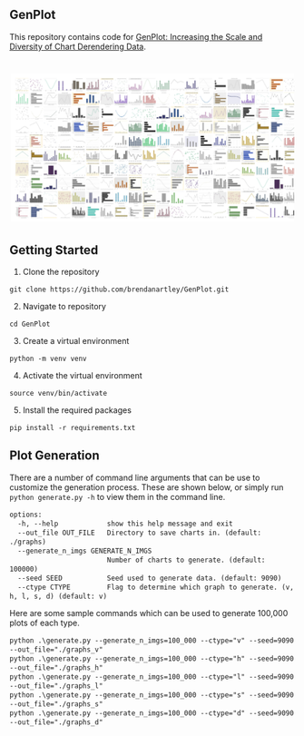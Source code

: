 ## GenPlot

This repository contains code for [GenPlot: Increasing the Scale and Diversity of Chart Derendering
Data](https://arxiv.org/abs/2306.11699).

<h1 align="center">
<img src="./graph_img.jpg" alt="CipherSniffer Logo" width="500">
</h1>

## Getting Started

1. Clone the repository

```
git clone https://github.com/brendanartley/GenPlot.git
```

2. Navigate to repository

```
cd GenPlot
```

3. Create a virtual environment

```
python -m venv venv
```

4. Activate the virtual environment

```
source venv/bin/activate
```

5. Install the required packages

```
pip install -r requirements.txt
```

## Plot Generation

There are a number of command line arguments that can be use to customize the generation process. These are shown below, or simply run `python generate.py -h` to view them in the command line.
```
options:
  -h, --help            show this help message and exit
  --out_file OUT_FILE   Directory to save charts in. (default: ./graphs)
  --generate_n_imgs GENERATE_N_IMGS
                        Number of charts to generate. (default: 100000)
  --seed SEED           Seed used to generate data. (default: 9090)
  --ctype CTYPE         Flag to determine which graph to generate. (v, h, l, s, d) (default: v)
```

Here are some sample commands which can be used to generate 100,000 plots of each type. 

```
python .\generate.py --generate_n_imgs=100_000 --ctype="v" --seed=9090 --out_file="./graphs_v"
python .\generate.py --generate_n_imgs=100_000 --ctype="h" --seed=9090 --out_file="./graphs_h"
python .\generate.py --generate_n_imgs=100_000 --ctype="l" --seed=9090 --out_file="./graphs_l"
python .\generate.py --generate_n_imgs=100_000 --ctype="s" --seed=9090 --out_file="./graphs_s"
python .\generate.py --generate_n_imgs=100_000 --ctype="d" --seed=9090 --out_file="./graphs_d"
```
